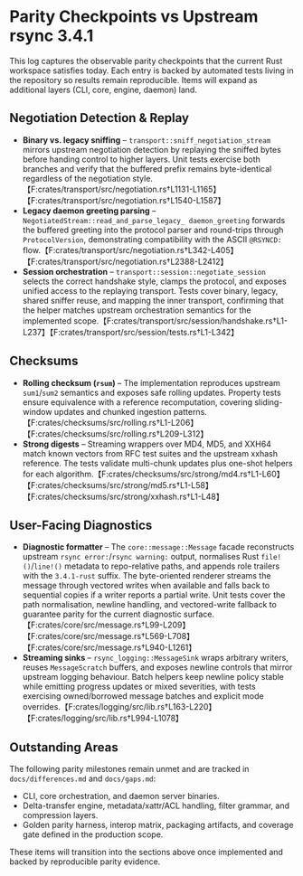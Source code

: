 # Parity Checkpoints vs Upstream rsync 3.4.1

This log captures the observable parity checkpoints that the current Rust
workspace satisfies today. Each entry is backed by automated tests living in
the repository so results remain reproducible. Items will expand as additional
layers (CLI, core, engine, daemon) land.

## Negotiation Detection & Replay

- **Binary vs. legacy sniffing** – `transport::sniff_negotiation_stream` mirrors
  upstream negotiation detection by replaying the sniffed bytes before handing
  control to higher layers. Unit tests exercise both branches and verify that
  the buffered prefix remains byte-identical regardless of the negotiation
  style.【F:crates/transport/src/negotiation.rs†L1131-L1165】【F:crates/transport/src/negotiation.rs†L1540-L1587】
- **Legacy daemon greeting parsing** – `NegotiatedStream::read_and_parse_legacy_
  daemon_greeting` forwards the buffered greeting into the protocol parser and
  round-trips through `ProtocolVersion`, demonstrating compatibility with the
  ASCII `@RSYNCD:` flow.【F:crates/transport/src/negotiation.rs†L342-L405】【F:crates/transport/src/negotiation.rs†L2388-L2412】
- **Session orchestration** – `transport::session::negotiate_session` selects
  the correct handshake style, clamps the protocol, and exposes unified access
  to the replaying transport. Tests cover binary, legacy, shared sniffer reuse,
  and mapping the inner transport, confirming that the helper matches upstream
  orchestration semantics for the implemented scope.【F:crates/transport/src/session/handshake.rs†L1-L237】【F:crates/transport/src/session/tests.rs†L1-L342】

## Checksums

- **Rolling checksum (`rsum`)** – The implementation reproduces upstream
  `sum1`/`sum2` semantics and exposes safe rolling updates. Property tests ensure
  equivalence with a reference recomputation, covering sliding-window updates
  and chunked ingestion patterns.【F:crates/checksums/src/rolling.rs†L1-L206】【F:crates/checksums/src/rolling.rs†L209-L312】
- **Strong digests** – Streaming wrappers over MD4, MD5, and XXH64 match known
  vectors from RFC test suites and the upstream xxhash reference. The tests
  validate multi-chunk updates plus one-shot helpers for each algorithm.【F:crates/checksums/src/strong/md4.rs†L1-L60】【F:crates/checksums/src/strong/md5.rs†L1-L58】【F:crates/checksums/src/strong/xxhash.rs†L1-L48】

## User-Facing Diagnostics

- **Diagnostic formatter** – The `core::message::Message` facade reconstructs
  upstream `rsync error:`/`rsync warning:` output, normalises Rust
  `file!()`/`line!()` metadata to repo-relative paths, and appends role trailers
  with the `3.4.1-rust` suffix. The byte-oriented renderer streams the message
  through vectored writes when available and falls back to sequential copies if
  a writer reports a partial write. Unit tests cover the path normalisation,
  newline handling, and vectored-write fallback to guarantee parity for the
  current diagnostic surface.【F:crates/core/src/message.rs†L99-L209】【F:crates/core/src/message.rs†L569-L708】【F:crates/core/src/message.rs†L940-L1261】
- **Streaming sinks** – `rsync_logging::MessageSink` wraps arbitrary writers,
  reuses `MessageScratch` buffers, and exposes newline controls that mirror
  upstream logging behaviour. Batch helpers keep newline policy stable while
  emitting progress updates or mixed severities, with tests exercising
  owned/borrowed message batches and explicit mode overrides.【F:crates/logging/src/lib.rs†L163-L220】【F:crates/logging/src/lib.rs†L994-L1078】

## Outstanding Areas

The following parity milestones remain unmet and are tracked in
`docs/differences.md` and `docs/gaps.md`:

- CLI, core orchestration, and daemon server binaries.
- Delta-transfer engine, metadata/xattr/ACL handling, filter grammar, and
  compression layers.
- Golden parity harness, interop matrix, packaging artifacts, and coverage gate
  defined in the production scope.

These items will transition into the sections above once implemented and backed
by reproducible parity evidence.
